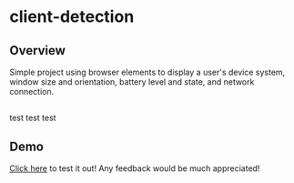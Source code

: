 # client-detection

## Overview

Simple project using browser elements to display a user's device system, window size and orientation, battery level and state, and network connection.

##

test test test

## Demo

<a href="https://raw.githack.com/riley-ad-clark/client-detection/main/index.html" target="_blank">Click here</a>
 to test it out! Any feedback would be much appreciated!